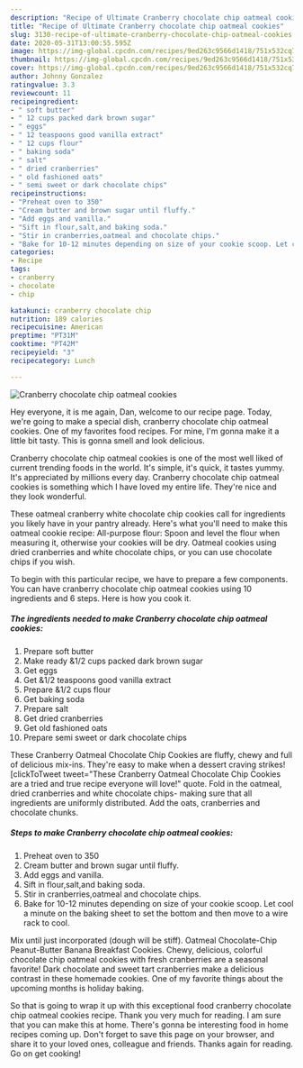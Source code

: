 ```yaml
---
description: "Recipe of Ultimate Cranberry chocolate chip oatmeal cookies"
title: "Recipe of Ultimate Cranberry chocolate chip oatmeal cookies"
slug: 3130-recipe-of-ultimate-cranberry-chocolate-chip-oatmeal-cookies
date: 2020-05-31T13:00:55.595Z
image: https://img-global.cpcdn.com/recipes/9ed263c9566d1418/751x532cq70/cranberry-chocolate-chip-oatmeal-cookies-recipe-main-photo.jpg
thumbnail: https://img-global.cpcdn.com/recipes/9ed263c9566d1418/751x532cq70/cranberry-chocolate-chip-oatmeal-cookies-recipe-main-photo.jpg
cover: https://img-global.cpcdn.com/recipes/9ed263c9566d1418/751x532cq70/cranberry-chocolate-chip-oatmeal-cookies-recipe-main-photo.jpg
author: Johnny Gonzalez
ratingvalue: 3.3
reviewcount: 11
recipeingredient:
- " soft butter"
- " 12 cups packed dark brown sugar"
- " eggs"
- " 12 teaspoons good vanilla extract"
- " 12 cups flour"
- " baking soda"
- " salt"
- " dried cranberries"
- " old fashioned oats"
- " semi sweet or dark chocolate chips"
recipeinstructions:
- "Preheat oven to 350"
- "Cream butter and brown sugar until fluffy."
- "Add eggs and vanilla."
- "Sift in flour,salt,and baking soda."
- "Stir in cranberries,oatmeal and chocolate chips."
- "Bake for 10-12 minutes depending on size of your cookie scoop. Let cool a minute on the baking sheet to set the bottom and then move to a wire rack to cool."
categories:
- Recipe
tags:
- cranberry
- chocolate
- chip

katakunci: cranberry chocolate chip 
nutrition: 189 calories
recipecuisine: American
preptime: "PT31M"
cooktime: "PT42M"
recipeyield: "3"
recipecategory: Lunch

---
```



![Cranberry chocolate chip oatmeal cookies](https://img-global.cpcdn.com/recipes/9ed263c9566d1418/751x532cq70/cranberry-chocolate-chip-oatmeal-cookies-recipe-main-photo.jpg)

Hey everyone, it is me again, Dan, welcome to our recipe page. Today, we're going to make a special dish, cranberry chocolate chip oatmeal cookies. One of my favorites food recipes. For mine, I'm gonna make it a little bit tasty. This is gonna smell and look delicious.

Cranberry chocolate chip oatmeal cookies is one of the most well liked of current trending foods in the world. It's simple, it's quick, it tastes yummy. It's appreciated by millions every day. Cranberry chocolate chip oatmeal cookies is something which I have loved my entire life. They're nice and they look wonderful.

These oatmeal cranberry white chocolate chip cookies call for ingredients you likely have in your pantry already. Here&#39;s what you&#39;ll need to make this oatmeal cookie recipe: All-purpose flour: Spoon and level the flour when measuring it, otherwise your cookies will be dry. Oatmeal cookies using dried cranberries and white chocolate chips, or you can use chocolate chips if you wish.


To begin with this particular recipe, we have to prepare a few components. You can have cranberry chocolate chip oatmeal cookies using 10 ingredients and 6 steps. Here is how you cook it.

<!--inarticleads1-->

##### The ingredients needed to make Cranberry chocolate chip oatmeal cookies:

1. Prepare  soft butter
1. Make ready  &amp;1/2 cups packed dark brown sugar
1. Get  eggs
1. Get  &amp;1/2 teaspoons good vanilla extract
1. Prepare  &amp;1/2 cups flour
1. Get  baking soda
1. Prepare  salt
1. Get  dried cranberries
1. Get  old fashioned oats
1. Prepare  semi sweet or dark chocolate chips


These Cranberry Oatmeal Chocolate Chip Cookies are fluffy, chewy and full of delicious mix-ins. They&#39;re easy to make when a dessert craving strikes! [clickToTweet tweet=&#34;These Cranberry Oatmeal Chocolate Chip Cookies are a tried and true recipe everyone will love!&#34; quote. Fold in the oatmeal, dried cranberries and white chocolate chips- making sure that all ingredients are uniformly distributed. Add the oats, cranberries and chocolate chunks. 

<!--inarticleads2-->

##### Steps to make Cranberry chocolate chip oatmeal cookies:

1. Preheat oven to 350
1. Cream butter and brown sugar until fluffy.
1. Add eggs and vanilla.
1. Sift in flour,salt,and baking soda.
1. Stir in cranberries,oatmeal and chocolate chips.
1. Bake for 10-12 minutes depending on size of your cookie scoop. Let cool a minute on the baking sheet to set the bottom and then move to a wire rack to cool.


Mix until just incorporated (dough will be stiff). Oatmeal Chocolate-Chip Peanut-Butter Banana Breakfast Cookies. Chewy, delicious, colorful chocolate chip oatmeal cookies with fresh cranberries are a seasonal favorite! Dark chocolate and sweet tart cranberries make a delicious contrast in these homemade cookies. One of my favorite things about the upcoming months is holiday baking. 

So that is going to wrap it up with this exceptional food cranberry chocolate chip oatmeal cookies recipe. Thank you very much for reading. I am sure that you can make this at home. There's gonna be interesting food in home recipes coming up. Don't forget to save this page on your browser, and share it to your loved ones, colleague and friends. Thanks again for reading. Go on get cooking!
